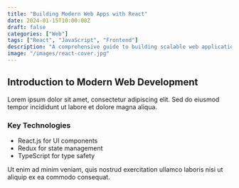 ```yaml
---
title: "Building Modern Web Apps with React"
date: 2024-01-15T10:00:00Z
draft: false
categories: ["Web"]
tags: ["React", "JavaScript", "Frontend"]
description: "A comprehensive guide to building scalable web applications"
image: "/images/react-cover.jpg"
---
```


## Introduction to Modern Web Development

Lorem ipsum dolor sit amet, consectetur adipiscing elit. Sed do eiusmod tempor incididunt ut labore et dolore magna aliqua. 

### Key Technologies
- React.js for UI components
- Redux for state management
- TypeScript for type safety

Ut enim ad minim veniam, quis nostrud exercitation ullamco laboris nisi ut aliquip ex ea commodo consequat.
